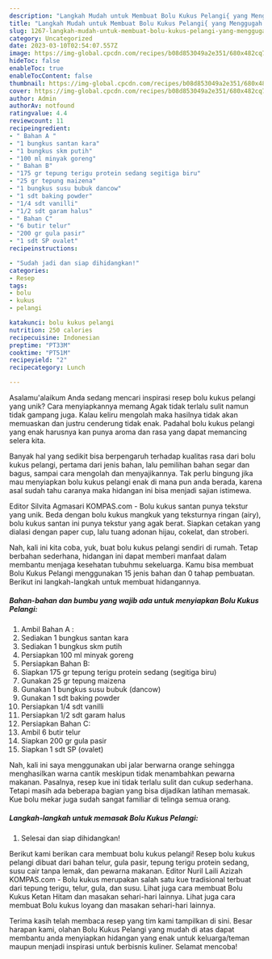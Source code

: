 ```yaml
---
description: "Langkah Mudah untuk Membuat Bolu Kukus Pelangi{ yang Menggugah Selera"
title: "Langkah Mudah untuk Membuat Bolu Kukus Pelangi{ yang Menggugah Selera"
slug: 1267-langkah-mudah-untuk-membuat-bolu-kukus-pelangi-yang-menggugah-selera
category: Uncategorized
date: 2023-03-10T02:54:07.557Z
image: https://img-global.cpcdn.com/recipes/b08d853049a2e351/680x482cq70/bolu-kukus-pelangi-foto-resep-utama.jpg
hideToc: false
enableToc: true
enableTocContent: false
thumbnail: https://img-global.cpcdn.com/recipes/b08d853049a2e351/680x482cq70/bolu-kukus-pelangi-foto-resep-utama.jpg
cover: https://img-global.cpcdn.com/recipes/b08d853049a2e351/680x482cq70/bolu-kukus-pelangi-foto-resep-utama.jpg
author: Admin
authorAv: notfound
ratingvalue: 4.4
reviewcount: 11
recipeingredient:
- " Bahan A "
- "1 bungkus santan kara"
- "1 bungkus skm putih"
- "100 ml minyak goreng"
- " Bahan B"
- "175 gr tepung terigu protein sedang segitiga biru"
- "25 gr tepung maizena"
- "1 bungkus susu bubuk dancow"
- "1 sdt baking powder"
- "1/4 sdt vanilli"
- "1/2 sdt garam halus"
- " Bahan C"
- "6 butir telur"
- "200 gr gula pasir"
- "1 sdt SP ovalet"
recipeinstructions:

- "Sudah jadi dan siap dihidangkan!"
categories:
- Resep
tags:
- bolu
- kukus
- pelangi

katakunci: bolu kukus pelangi 
nutrition: 250 calories
recipecuisine: Indonesian
preptime: "PT33M"
cooktime: "PT51M"
recipeyield: "2"
recipecategory: Lunch

---
```



Asalamu'alaikum Anda sedang mencari inspirasi resep bolu kukus pelangi yang unik? Cara menyiapkannya memang Agak tidak terlalu sulit namun tidak gampang juga. Kalau keliru mengolah maka hasilnya tidak akan memuaskan dan justru cenderung tidak enak. Padahal bolu kukus pelangi yang enak harusnya kan punya aroma dan rasa yang dapat memancing selera kita.


Banyak hal yang sedikit bisa berpengaruh terhadap kualitas rasa dari bolu kukus pelangi, pertama dari jenis bahan, lalu pemilihan bahan segar dan bagus, sampai cara mengolah dan menyajikannya. Tak perlu bingung jika mau menyiapkan bolu kukus pelangi enak di mana pun anda berada, karena asal sudah tahu caranya maka hidangan ini bisa menjadi sajian istimewa.

Editor Silvita Agmasari KOMPAS.com - Bolu kukus santan punya tekstur yang unik. Beda dengan bolu kukus mangkuk yang teksturnya ringan (airy), bolu kukus santan ini punya tekstur yang agak berat. Siapkan cetakan yang dialasi dengan paper cup, lalu tuang adonan hijau, cokelat, dan stroberi.


Nah, kali ini kita coba, yuk, buat bolu kukus pelangi sendiri di rumah. Tetap berbahan sederhana, hidangan ini dapat memberi manfaat dalam membantu menjaga kesehatan tubuhmu sekeluarga. Kamu bisa membuat Bolu Kukus Pelangi menggunakan 15 jenis bahan dan 0 tahap pembuatan. Berikut ini langkah-langkah untuk membuat hidangannya.

<!--inarticleads1-->

##### Bahan-bahan dan bumbu yang wajib ada untuk menyiapkan Bolu Kukus Pelangi:

1. Ambil  Bahan A :
1. Sediakan 1 bungkus santan kara
1. Sediakan 1 bungkus skm putih
1. Persiapkan 100 ml minyak goreng
1. Persiapkan  Bahan B:
1. Siapkan 175 gr tepung terigu protein sedang (segitiga biru)
1. Gunakan 25 gr tepung maizena
1. Gunakan 1 bungkus susu bubuk (dancow)
1. Gunakan 1 sdt baking powder
1. Persiapkan 1/4 sdt vanilli
1. Persiapkan 1/2 sdt garam halus
1. Persiapkan  Bahan C:
1. Ambil 6 butir telur
1. Siapkan 200 gr gula pasir
1. Siapkan 1 sdt SP (ovalet)


Nah, kali ini saya menggunakan ubi jalar berwarna orange sehingga menghasilkan warna cantik meskipun tidak menambahkan pewarna makanan. Pasalnya, resep kue ini tidak terlalu sulit dan cukup sederhana. Tetapi masih ada beberapa bagian yang bisa dijadikan latihan memasak. Kue bolu mekar juga sudah sangat familiar di telinga semua orang. 

<!--inarticleads2-->

##### Langkah-langkah untuk memasak Bolu Kukus Pelangi:


1. Selesai dan siap dihidangkan!

Berikut kami berikan cara membuat bolu kukus pelangi! Resep bolu kukus pelangi dibuat dari bahan telur, gula pasir, tepung terigu protein sedang, susu cair tanpa lemak, dan pewarna makanan. Editor Nuril Laili Azizah KOMPAS.com - Bolu kukus merupakan salah satu kue tradisional terbuat dari tepung terigu, telur, gula, dan susu. Lihat juga cara membuat Bolu Kukus Ketan Hitam dan masakan sehari-hari lainnya. Lihat juga cara membuat Bolu kukus loyang dan masakan sehari-hari lainnya. 

Terima kasih telah membaca resep yang tim kami tampilkan di sini. Besar harapan kami, olahan Bolu Kukus Pelangi yang mudah di atas dapat membantu anda menyiapkan hidangan yang enak untuk keluarga/teman maupun menjadi inspirasi untuk berbisnis kuliner. Selamat mencoba!

